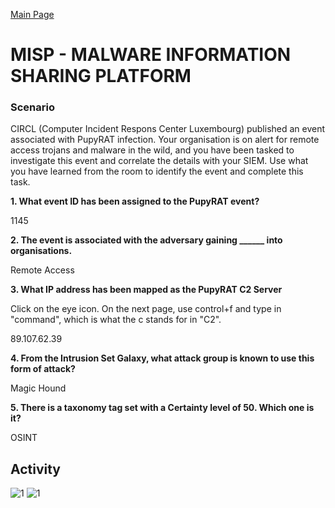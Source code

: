 [Main Page](https://github.com/davidj778/davidj778)

# MISP - MALWARE INFORMATION SHARING PLATFORM

### Scenario

CIRCL (Computer Incident Respons Center Luxembourg) published an event associated with PupyRAT infection. Your organisation is on alert for remote access trojans and malware in the wild, and you have been tasked to investigate this event and correlate the details with your SIEM. Use what you have learned from the room to identify the event and complete this task.

**1. What event ID has been assigned to the PupyRAT event?**

1145

**2. The event is associated with the adversary gaining ______ into organisations.**

Remote Access

**3. What IP address has been mapped as the PupyRAT C2 Server**

Click on the eye icon. On the next page, use control+f and type in "command", which is what the c stands for in "C2".

89.107.62.39

**4. From the Intrusion Set Galaxy, what attack group is known to use this form of attack?**

Magic Hound

**5. There is a taxonomy tag set with a Certainty level of 50. Which one is it?**

OSINT

## Activity

![1](https://imgur.com/kERZTR9.jpg)
![1](https://imgur.com/CeCjDl9.jpg)
